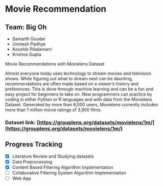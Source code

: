 # Movie Recommendation

## Team: Big Oh
- Samarth Goudar
- Unmesh Padhye
- Koushik Pillalamarri
- Krishna Gupta

Movie Recommendations with Movielens Dataset

Almost everyone today uses technology to stream movies and television shows. While figuring out what to stream next can be daunting, recommendations are often made based on a viewer’s history and preferences. This is done through machine learning and can be a fun and easy project for beginners to take on. New programmers can practice by coding in either Python or R languages and with data from the Movielens Dataset. Generated by more than 6,000 users, Movielens currently includes more than 1 million movie ratings of 3,900 films.

### Dataset link: [https://grouplens.org/datasets/movielens/1m/](https://grouplens.org/datasets/movielens/1m/)

## Progress Tracking
- [x] Literature Review and Studying datasets
- [x] Data Preprocessing
- [x] Content Based Filtering Algorithm Implementation
- [ ] Collaborative Filtering System Algorithm Implementation
- [ ] Web App
